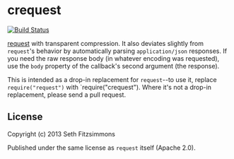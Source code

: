 # crequest

[![Build
Status](https://secure.travis-ci.org/mojodna/node-crequest.png?branch=master)](http://travis-ci.org/mojodna/node-crequest)

[request](https://github.com/mikeal/request) with transparent compression. It
also deviates slightly from `request`'s behavior by automatically parsing
`application/json` responses. If you need the raw response body (in whatever
encoding was requested), use the `body` property of the callback's second
argument (the response).

This is intended as a drop-in replacement for `request`--to use it, replace
`require("request")` with `require("crequest"). Where it's not a drop-in
replacement, please send a pull request.

## License

Copyright (c) 2013 Seth Fitzsimmons

Published under the same license as `request` itself (Apache 2.0).
